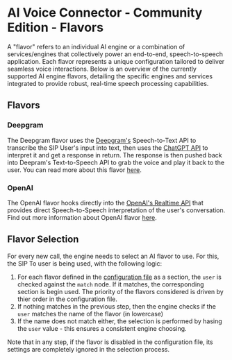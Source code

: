 # AI Voice Connector - Community Edition - Flavors

A "flavor" refers to an individual AI engine or a combination of
services/engines that collectively power an end-to-end, speech-to-speech
application. Each flavor represents a unique configuration tailored to deliver
seamless voice interactions. Below is an overview of the currently supported
AI engine flavors, detailing the specific engines and services integrated to
provide robust, real-time speech processing capabilities.

## Flavors

### Deepgram

The Deepgram flavor uses the [Deepgram's](https://deepgram.com/)
Speech-to-Text API to transcribe the SIP User's input into text, then uses the
[ChatGPT API](https://openai.com/index/chatgpt/) to interpret it and get a
response in return. The response is then pushed back into Deepram's
Text-to-Speech API to grab the voice and play it back to the user. You can
read more about this flavor [here](ai/deepgram.md).

### OpenAI

The OpenAI flavor hooks directly into the [OpenAI's Realtime
API](https://openai.com/index/introducing-the-realtime-api/) that provides
direct Speech-to-Speech interpretation of the user's conversation.
Find out more information about OpenAI flavor [here](ai/openai.md).

## Flavor Selection

For every new call, the engine needs to select an AI flavor to use. For this,
the SIP To user is being used, with the following logic:

1. For each flavor defined in the [configuration file](config.md) as a
   section, the `user` is checked against the `match` node. If it matches, the
   corresponding section is begin used. The priority of the flavors considered
   is driven by thier order in the configuration file.
2. If nothing matches in the previous step, then the engine checks if the
   `user` matches the name of the flavor (in lowercase)
3. If the name does not match either, the selection is performed by hasing the
   `user` value - this ensures a consistent engine choosing.

Note that in any step, if the flavor is disabled in the configuration file,
its settings are completely ignored in the selection process.
